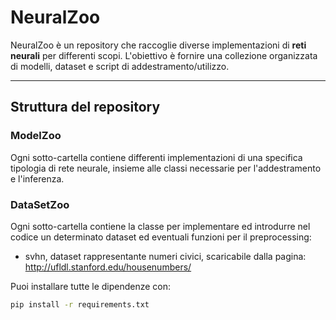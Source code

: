 # NeuralZoo

NeuralZoo è un repository che raccoglie diverse implementazioni di **reti neurali** per differenti scopi. L'obiettivo è fornire una collezione organizzata di modelli, dataset e script di addestramento/utilizzo.

---

## Struttura del repository

### ModelZoo
Ogni sotto-cartella contiene differenti implementazioni di una specifica tipologia di rete neurale, insieme alle classi necessarie per l'addestramento e l'inferenza.

### DataSetZoo
Ogni sotto-cartella contiene la classe per implementare ed introdurre nel codice un determinato dataset ed eventuali funzioni per il preprocessing:
- svhn, dataset rappresentante numeri civici, scaricabile dalla pagina: http://ufldl.stanford.edu/housenumbers/

Puoi installare tutte le dipendenze con:

```bash
pip install -r requirements.txt
